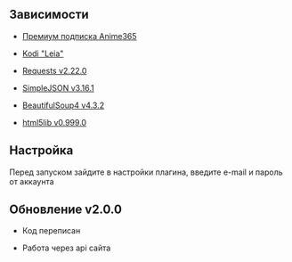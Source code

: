 ## Зависимости
- [Премиум подписка Anime365](https://smotret-anime.com/support/index)

- [Kodi "Leia"](http://mirrors.kodi.tv/releases/)

- [Requests v2.22.0](https://github.com/Freso/script.module.requests)

- [SimpleJSON v3.16.1](https://github.com/simplejson/simplejson)

- [BeautifulSoup4 v4.3.2](https://github.com/slmosl/script.module.beautifulsoup4)

- [html5lib v0.999.0](https://github.com/html5lib/html5lib-python)

## Настройка
Перед запуском зайдите в настройки плагина, введите e-mail и пароль от аккаунта

## Обновление v2.0.0
- Код переписан

- Работа через api сайта
